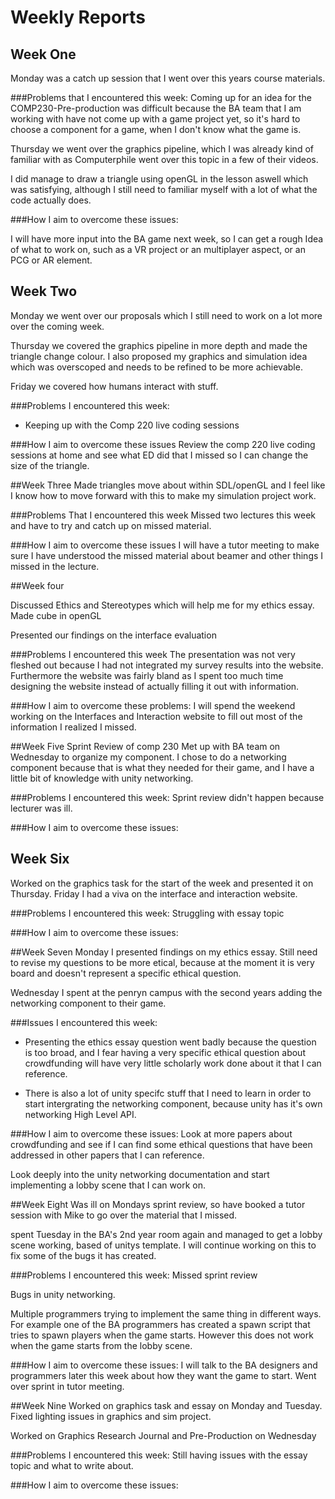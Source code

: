 # Weekly Reports

## Week One

Monday was a catch up session that I went over this years course materials.

###Problems that I encountered this week: Coming up for an idea for the COMP230-Pre-production was difficult because the BA team that I am working with have not come up with a game project yet, so it's hard to choose a component for a game, when I don't know what the game is.

Thursday we went over the graphics pipeline, which I was already kind of familiar with as Computerphile went over this topic in a few of their videos.

I did manage to draw a triangle using openGL in the lesson aswell which was satisfying, although I still need to familiar myself with a lot of what the code actually does.


###How I aim to overcome these issues:

I will have more input into the BA game next week, so I can get a rough Idea of what to work on, such as a VR project or an multiplayer aspect, or an PCG or AR element.


## Week Two
Monday we went over our proposals which I still need to work on a lot more over the coming week.

Thursday we covered the graphics pipeline in more depth and made the triangle change colour. I also proposed my graphics and simulation idea which was overscoped and needs to be refined to be more achievable.

Friday we covered how humans interact with stuff.

###Problems I encountered this week:
* Keeping up with the Comp 220 live coding sessions

###How I aim to overcome these issues
Review the comp 220 live coding sessions at home and see what ED did that I missed so I can change the size of the triangle.

##Week Three
Made triangles move about within SDL/openGL and I feel like I know how to move forward with this to make my simulation project work.

###Problems That I encountered this week
Missed two lectures this week and have to try and catch up on missed material.

###How I aim to overcome these issues
I will have a tutor meeting to make sure I have understood the missed material about beamer and other things I missed in the lecture.

##Week four

Discussed Ethics and Stereotypes which will help me for my ethics essay.
Made cube in openGL

Presented our findings on the interface evaluation

###Problems I encountered this week
The presentation was not very fleshed out because I had not integrated my survey results into the website. Furthermore the website was fairly bland as I spent too much time designing the website instead of actually filling it out with information.

###How I aim to overcome these problems:
I will spend the weekend working on the Interfaces and Interaction website to fill out most of the information I realized I missed.


##Week Five
Sprint Review of comp 230
Met up with BA team on Wednesday to organize my component. I chose to do a networking component because that is what they needed for their game, and I have a little bit of knowledge with unity networking.

###Problems I encountered this week:
Sprint review didn't happen because lecturer was ill.

###How I aim to overcome these issues:


## Week Six
Worked on the graphics task for the start of the week and presented it on Thursday.
Friday I had a viva on the interface and interaction website.

###Problems I encountered this week:
Struggling with essay topic

###How I aim to overcome these issues:


##Week Seven
Monday I presented findings on my ethics essay. Still need to revise my questions to be more etical, because at the moment it is very board and doesn't represent a specific ethical question.

Wednesday I spent at the penryn campus with the second years adding the networking component to their game.

###Issues I encountered this week:
* Presenting the ethics essay question went badly because the question is too broad, and I fear having a very specific ethical question about crowdfunding will have very little scholarly work done about it that I can reference.

* There is also a lot of unity specifc stuff that I need to learn in order to start intergrating the networking component, because unity has it's own networking High Level API.

###How I aim to overcome these issues:
 Look at more papers about crowdfunding and see if I can find some ethical questions that have been addressed in other papers that I can reference.

Look deeply into the unity networking documentation and start implementing a lobby scene that I can work on.

##Week Eight
Was ill on Mondays sprint review, so have booked a tutor session with Mike to go over the material that I missed.

spent Tuesday in the BA's 2nd year room again and managed to get a lobby scene working, based of unitys template. I will continue working on this to fix some of the bugs it has created.

###Problems I encountered this week:
Missed sprint review

Bugs in unity networking.

Multiple programmers trying to implement the same thing in different ways. For example one of the BA programmers has created a spawn script that tries to spawn players when the game starts. However this does not work when the game starts from the lobby scene.

###How I aim to overcome these issues:
I will talk to the BA designers and programmers later this week about how they want the game to start.
Went over sprint in tutor meeting.

##Week Nine
Worked on graphics task and essay on Monday and Tuesday. Fixed lighting issues in graphics and sim project.

Worked on Graphics Research Journal and Pre-Production on Wednesday


###Problems I encountered this week:
Still having issues with the essay topic and what to write about.

###How I aim to overcome these issues:


